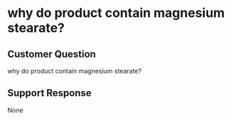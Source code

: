 # why do product contain magnesium stearate?

## Customer Question

why do product contain magnesium stearate?

## Support Response

None
